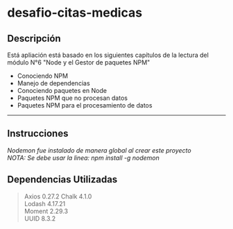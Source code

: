 # desafio-citas-medicas

## Descripción
    
Está apliación está basado en los siguientes capítulos de la lectura del módulo N°6 "Node y el Gestor de paquetes NPM"
+ Conociendo NPM 
+ Manejo de dependencias 
+ Conociendo paquetes en Node 
+ Paquetes NPM que no procesan datos 
+ Paquetes NPM para el procesamiento de datos 

***
## Instrucciones
_Nodemon fue instalado de manera global al crear este proyecto_ <br />
_NOTA: Se debe usar la linea: npm install -g nodemon_

## Dependencias Utilizadas ##

> Axios 0.27.2 
> Chalk 4.1.0  
> Lodash 4.17.21  
> Moment 2.29.3  
> UUID 8.3.2 

